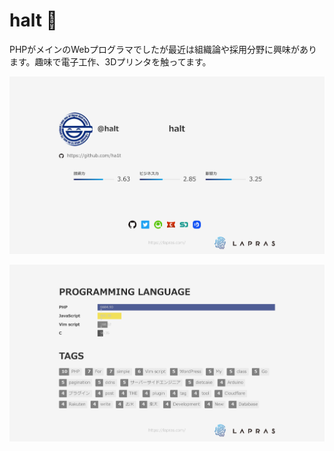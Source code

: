 # halt 👋

PHPがメインのWebプログラマでしたが最近は組織論や採用分野に興味があります。趣味で電子工作、3Dプリンタを触ってます。

![LAPLAS slide-summary](slide-summary.png)

![LAPLAS slide-languages-tags](slide-languages-tags.png)

<!--
**ha1t/ha1t** is a ✨ _special_ ✨ repository because its `README.md` (this file) appears on your GitHub profile.

Here are some ideas to get you started:

- 🔭 I’m currently working on ...
- 🌱 I’m currently learning ...
- 👯 I’m looking to collaborate on ...
- 🤔 I’m looking for help with ...
- 💬 Ask me about ...
- 📫 How to reach me: ...
- 😄 Pronouns: ...
- ⚡ Fun fact: ...
-->
